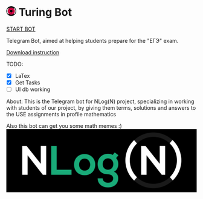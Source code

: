 # <a></a> <img src="https://github.com/gabolaev/Turing_bot/blob/master/resources/botLogo.png" width="26"> Turing Bot
<a href=https://t.me/nlognbot> START BOT</a>

Telegram Bot, aimed at helping students prepare for the "ЕГЭ" exam.

<a href=https://github.com/gabolaev/Turing_bot/raw/master/resources/documentation.pdf> Download instruction </a>

TODO:
- [x] LaTex
- [x] Get Tasks
- [ ] UI db working

About:
This is the Telegram bot for NLog(N) project, specializing in working with students of our project, by giving them terms, solutions and answers to the USE assignments in profile mathematics

Also this bot can get you some math memes :)
<img src="https://github.com/gabolaev/Turing_bot/blob/master/resources/fullLogo.png">

